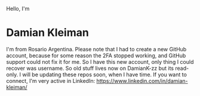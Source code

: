 Hello, I'm 
# Damian Kleiman

I'm from Rosario Argentina. 
Please note that I had to create a new GitHub account, because for some reason the 2FA stopped working, and GitHub support could not fix it for me. So I have this new account, only thing I could recover was username. So old stuff lives now on DamianK-zz but its read-only. I will be updating these repos soon, when I have time.
If you want to connect, I'm very active in LinkedIn: https://www.linkedin.com/in/damian-kleiman/
